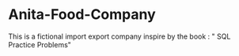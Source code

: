 # Anita-Food-Company

This is a fictional import export company inspire by the book : " SQL Practice Problems" 
